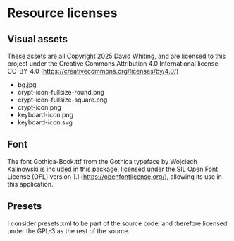 # Resource licenses

## Visual assets

These assets are all Copyright 2025 David Whiting, and are licensed to this project under the Creative Commons Attribution 4.0 International license CC-BY-4.0 (https://creativecommons.org/licenses/by/4.0/)

* bg.jpg
* crypt-icon-fullsize-round.png
* crypt-icon-fullsize-square.png
* crypt-icon.png
* keyboard-icon.png
* keyboard-icon.svg

## Font

The font Gothica-Book.ttf from the Gothica typeface by Wojciech Kalinowski is included in this package, licensed under the SIL Open Font License (OFL) version 1.1 (https://openfontlicense.org/), allowing its use in this application.

## Presets

I consider presets.xml to be part of the source code, and therefore licensed under the GPL-3 as the rest of the source.
